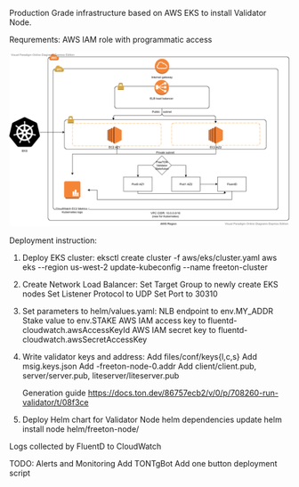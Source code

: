 Production Grade infrastructure based on AWS EKS to install Validator Node.

Requrements:
AWS IAM role with programmatic access

![AWS Diagram](https://github.com/SkySonR/freeton-infra/blob/master/FreeTON_EKSInfra.png?raw=true)

Deployment instruction: 

1. Deploy EKS cluster:
    eksctl create cluster -f aws/eks/cluster.yaml
    aws eks --region us-west-2 update-kubeconfig --name freeton-cluster

2. Create Network Load Balancer:
    Set Target Group to newly create EKS nodes 
    Set Listener Protocol to UDP
    Set Port to 30310

3. Set parameters to helm/values.yaml:
    NLB endpoint to env.MY_ADDR
    Stake value to env.STAKE
    AWS IAM access key to fluentd-cloudwatch.awsAccessKeyId
    AWS IAM secret key to fluentd-cloudwatch.awsSecretAccessKey

4. Write validator keys and address: 
    Add files/conf/keys{l,c,s}
    Add msig.keys.json
    Add <release-name>-freeton-node-0.addr
    Add client/client.pub, server/server.pub, liteserver/liteserver.pub

    Generation guide https://docs.ton.dev/86757ecb2/v/0/p/708260-run-validator/t/08f3ce

5. Deploy Helm chart for Validator Node
    helm dependencies update
    helm install node helm/freeton-node/

Logs collected by FluentD to CloudWatch

TODO:
Alerts and Monitoring
Add TONTgBot
Add one button deployment script
